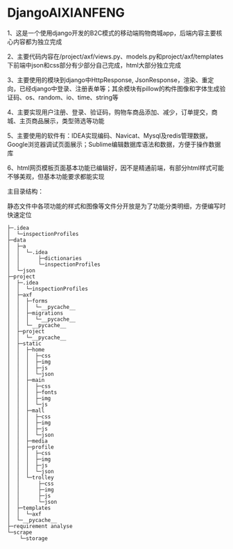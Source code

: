 #   DjangoAIXIANFENG

1、这是一个使用django开发的B2C模式的移动端购物商城app，后端内容主要核心内容都为独立完成  

2、主要代码内容在/project/axf/views.py、models.py和project/axf/templates下前端中json和css部分有少部分自己完成，html大部分独立完成  

3、主要使用的模块到django中HttpResponse, JsonResponse，渲染、重定向，已经django中登录、注册表单等；其余模块有pillow的构件图像和字体生成验证码、os、random、io、time、string等  

4、主要实现用户注册、登录、验证码，购物车商品添加、减少，订单提交，商城、主页商品展示，类型筛选等功能  

5、主要使用的软件有：IDEA实现编码、Navicat、Mysql及redis管理数据，Google浏览器调试页面展示；Sublime编辑数据库语法和数据，方便于操作数据库  

6、html网页模板页面基本功能已编辑好，因不是精通前端，有部分html样式可能不够美观，但基本功能要求都能实现

主目录结构：

静态文件中各项功能的样式和图像等文件分开放是为了功能分类明细，方便编写时快速定位

```
├─.idea
│  └─inspectionProfiles
├─data
│  ├─a
│  │  └─.idea
│  │      ├─dictionaries
│  │      └─inspectionProfiles
│  └─json
├─project
│  ├─.idea
│  │  └─inspectionProfiles
│  ├─axf
│  │  ├─forms
│  │  │  └─__pycache__
│  │  ├─migrations
│  │  │  └─__pycache__
│  │  └─__pycache__
│  ├─project
│  │  └─__pycache__
│  ├─static
│  │  ├─home
│  │  │  ├─css
│  │  │  ├─img
│  │  │  ├─js
│  │  │  └─json
│  │  ├─main
│  │  │  ├─css
│  │  │  ├─fonts
│  │  │  ├─img
│  │  │  └─js
│  │  ├─mall
│  │  │  ├─css
│  │  │  ├─img
│  │  │  ├─js
│  │  │  └─json
│  │  ├─media
│  │  ├─profile
│  │  │  ├─css
│  │  │  ├─img
│  │  │  ├─js
│  │  │  └─json
│  │  └─trolley
│  │      ├─css
│  │      ├─img
│  │      ├─js
│  │      └─json
│  ├─templates
│  │  └─axf
│  └─__pycache__
├─requirement analyse
└─scrape
    └─storage

```


